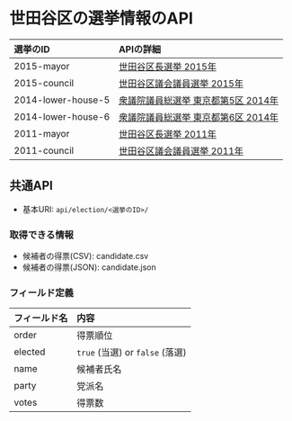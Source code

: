 # 世田谷区の選挙情報のAPI

| 選挙のID | APIの詳細 |
| :---- | :---- |
| 2015-mayor | [世田谷区長選挙 2015年](2015-mayor/) |
| 2015-council | [世田谷区議会議員選挙 2015年](2015-council/) |
| 2014-lower-house-5 | [衆議院議員総選挙 東京都第5区 2014年](2014-lower-house-5/) |
| 2014-lower-house-6 | [衆議院議員総選挙 東京都第6区 2014年](2014-lower-house-6/) |
| 2011-mayor | [世田谷区長選挙 2011年](2011-mayor/) |
| 2011-council | [世田谷区議会議員選挙 2011年](2011-council/) |

## 共通API

- 基本URI: `api/election/<選挙のID>/`

### 取得できる情報

- 候補者の得票(CSV): candidate.csv
- 候補者の得票(JSON): candidate.json

### フィールド定義

| フィールド名 | 内容 |
| :---- | :---- |
| order | 得票順位 |
| elected | `true` (当選) or `false` (落選) |
| name | 候補者氏名 |
| party | 党派名 |
| votes | 得票数 |
